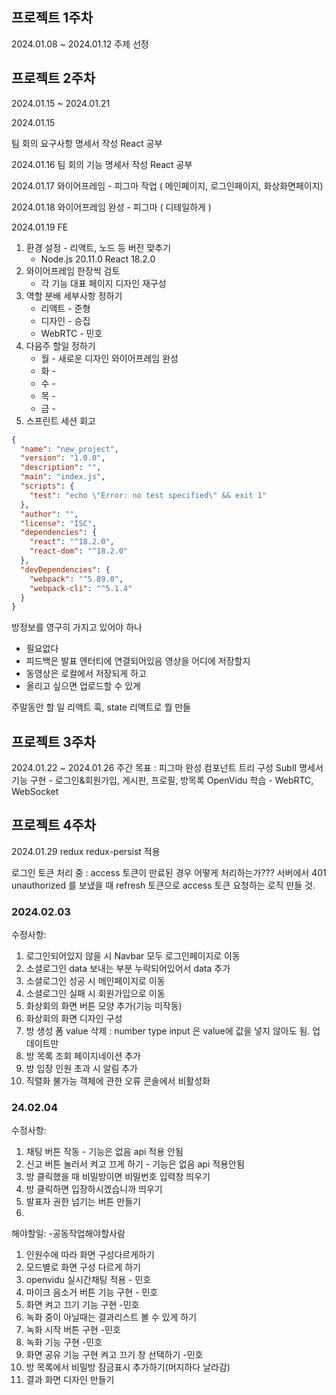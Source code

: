 
## 프로젝트 1주차

2024.01.08 ~ 2024.01.12
주제 선정

## 프로젝트 2주차

2024.01.15 ~ 2024.01.21

2024.01.15

팀 회의
요구사항 명세서 작성
React 공부

2024.01.16
팀 회의
기능 명세서 작성
React 공부

2024.01.17
와이어프레임 - 피그마 작업 ( 메인페이지, 로그인페이지, 화상화면페이지)

2024.01.18
와이어프레임 완성 - 피그마 ( 디테일하게 )

2024.01.19 FE
1. 환경 설정 - 리액트, 노드 등 버전 맞추기
	- Node.js 20.11.0 React 18.2.0
2. 와이어프레임 한장씩 검토
	- 각 기능 대표 페이지 디자인 재구성
3. 역할 분배 세부사항 정하기
	- 리액트 - 준형
	- 디자인 - 승집
	- WebRTC - 민호
4. 다음주 할일 정하기
	- 월 - 새로운 디자인 와이어프레임 완성
	- 화 -
	- 수 -
	- 목 - 
	- 금 -
5. 스프린트 세션 회고
```json
{
  "name": "new_project",
  "version": "1.0.0",
  "description": "",
  "main": "index.js",
  "scripts": {
    "test": "echo \"Error: no test specified\" && exit 1"
  },
  "author": "",
  "license": "ISC",
  "dependencies": {
    "react": "^18.2.0",
    "react-dom": "^18.2.0"
  },
  "devDependencies": {
    "webpack": "^5.89.0",
    "webpack-cli": "^5.1.4"
  }
}
```
방정보를 영구히 가지고 있어야 하나
- 필요없다
- 피드백은 발표 엔터티에 연결되어있음
영상을 어디에 저장할지
- 동영상은 로컬에서 저장되게 하고
- 올리고 싶으면 업로드할 수 있게


주말동안 할 일
리액트 훅, state
리액트로 뭘 만들

## 프로젝트 3주차

2024.01.22 ~ 2024.01.26
주간 목표 : 
피그마 완성
컴포넌트 트리 구성
SubII 명세서 기능 구현 - 로그인&회원가입, 게시판, 프로필, 방목록
OpenVidu 학습 - WebRTC, WebSocket



## 프로젝트 4주차

2024.01.29
redux redux-persist 적용

로그인 토큰 처리 중 : 
access 토큰이 만료된 경우 어떻게 처리하는가???
서버에서 401 unauthorized 를 보냈을 때 refresh 토큰으로 access 토큰 요청하는 로직 만들 것.

### 2024.02.03
수정사항:
1. 로그인되어있지 않을 시 Navbar 모두 로그인페이지로 이동
2. 소셜로그인 data 보내는 부분 누락되어있어서 data 추가
3. 소셜로그인 성공 시 메인페이지로 이동
4. 소셜로그인 실패 시 회원가입으로 이동
5. 화상회의 화면 버튼 모양 추가(기능 미작동)
6. 화상회의 화면 디자인 구성
7. 방 생성 폼 value 삭제  : number type input 은 value에 값을 넣지 않아도 됨. 업데이트만
8. 방 목록 조회 페이지네이션 추가
9. 방 입장 인원 초과 시 알림 추가
10. 직렬화 불가능 객체에 관한 오류 콘솔에서 비활성화

### 24.02.04
수정사항:
1. 채팅 버튼 작동 - 기능은 없음 api 적용 안됨
2. 신고 버튼 눌러서 켜고 끄게 하기 - 기능은 없음 api 적용안됨
3. 방 클릭했을 때 비밀방이면 비밀번호 입력창 띄우기
4. 방 클릭하면 입장하시겠습니까 띄우기
5. 발표자 권한 넘기는 버튼 만들기
6. 

해야할일: -공동작업해야할사람
1. 인원수에 따라 화면 구성다르게하기
2. 모드별로 화면 구성 다르게 하기
3. openvidu 실시간채팅 적용 - 민호
4. 마이크 음소거 버튼 기능 구현 - 민호
5. 화면 켜고 끄기 기능 구현 -민호
6. 녹화 중이 아닐때는 결과리스트 볼 수 있게 하기
7. 녹화 시작 버튼 구현 -민호
8. 녹화 기능 구현 -민호
9. 화면 공유 기능 구현 켜고 끄기 창 선택하기 -민호
10. 방 목록에서 비밀방 잠금표시 추가하기(머지하다 날라감)
11. 결과 화면 디자인 만들기